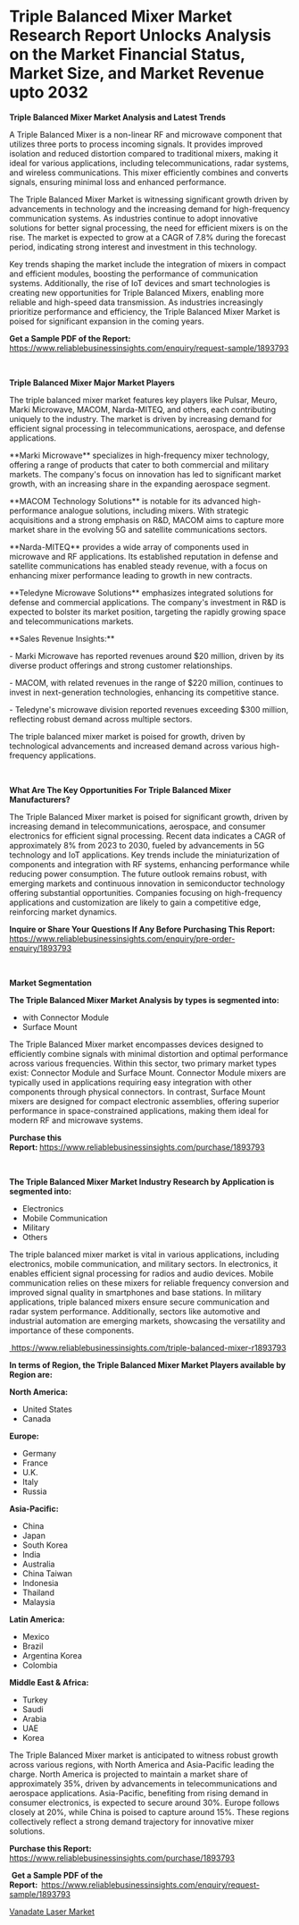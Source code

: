 <p><h1>Triple Balanced Mixer Market Research Report Unlocks Analysis on the Market Financial Status, Market Size, and Market Revenue upto 2032</h1></p><p><strong>Triple Balanced Mixer Market Analysis and Latest Trends</strong></p>
<p><p>A Triple Balanced Mixer is a non-linear RF and microwave component that utilizes three ports to process incoming signals. It provides improved isolation and reduced distortion compared to traditional mixers, making it ideal for various applications, including telecommunications, radar systems, and wireless communications. This mixer efficiently combines and converts signals, ensuring minimal loss and enhanced performance.</p><p>The Triple Balanced Mixer Market is witnessing significant growth driven by advancements in technology and the increasing demand for high-frequency communication systems. As industries continue to adopt innovative solutions for better signal processing, the need for efficient mixers is on the rise. The market is expected to grow at a CAGR of 7.8% during the forecast period, indicating strong interest and investment in this technology.</p><p>Key trends shaping the market include the integration of mixers in compact and efficient modules, boosting the performance of communication systems. Additionally, the rise of IoT devices and smart technologies is creating new opportunities for Triple Balanced Mixers, enabling more reliable and high-speed data transmission. As industries increasingly prioritize performance and efficiency, the Triple Balanced Mixer Market is poised for significant expansion in the coming years.</p></p>
<p><strong>Get a Sample PDF of the Report:&nbsp;</strong> <a href="https://www.reliablebusinessinsights.com/enquiry/request-sample/1893793?utm_campaign=2983&utm_medium=2&utm_source=Github&utm_content=ia&utm_term=06042025&utm_id=triple-balanced-mixer">https://www.reliablebusinessinsights.com/enquiry/request-sample/1893793</a></p>
<p>&nbsp;</p>
<p><strong>Triple Balanced Mixer Major Market Players</strong></p>
<p><p>The triple balanced mixer market features key players like Pulsar, Meuro, Marki Microwave, MACOM, Narda-MITEQ, and others, each contributing uniquely to the industry. The market is driven by increasing demand for efficient signal processing in telecommunications, aerospace, and defense applications.</p><p>**Marki Microwave** specializes in high-frequency mixer technology, offering a range of products that cater to both commercial and military markets. The company's focus on innovation has led to significant market growth, with an increasing share in the expanding aerospace segment.</p><p>**MACOM Technology Solutions** is notable for its advanced high-performance analogue solutions, including mixers. With strategic acquisitions and a strong emphasis on R&D, MACOM aims to capture more market share in the evolving 5G and satellite communications sectors.</p><p>**Narda-MITEQ** provides a wide array of components used in microwave and RF applications. Its established reputation in defense and satellite communications has enabled steady revenue, with a focus on enhancing mixer performance leading to growth in new contracts.</p><p>**Teledyne Microwave Solutions** emphasizes integrated solutions for defense and commercial applications. The company's investment in R&D is expected to bolster its market position, targeting the rapidly growing space and telecommunications markets.</p><p>**Sales Revenue Insights:** </p><p>- Marki Microwave has reported revenues around $20 million, driven by its diverse product offerings and strong customer relationships.</p><p>- MACOM, with related revenues in the range of $220 million, continues to invest in next-generation technologies, enhancing its competitive stance.</p><p>- Teledyne's microwave division reported revenues exceeding $300 million, reflecting robust demand across multiple sectors.</p><p>The triple balanced mixer market is poised for growth, driven by technological advancements and increased demand across various high-frequency applications.</p></p>
<p>&nbsp;</p>
<p><strong>What Are The Key Opportunities For Triple Balanced Mixer Manufacturers?</strong></p>
<p><p>The Triple Balanced Mixer market is poised for significant growth, driven by increasing demand in telecommunications, aerospace, and consumer electronics for efficient signal processing. Recent data indicates a CAGR of approximately 8% from 2023 to 2030, fueled by advancements in 5G technology and IoT applications. Key trends include the miniaturization of components and integration with RF systems, enhancing performance while reducing power consumption. The future outlook remains robust, with emerging markets and continuous innovation in semiconductor technology offering substantial opportunities. Companies focusing on high-frequency applications and customization are likely to gain a competitive edge, reinforcing market dynamics.</p></p>
<p><strong>Inquire or Share Your Questions If Any Before Purchasing This Report:</strong> <a href="https://www.reliablebusinessinsights.com/enquiry/pre-order-enquiry/1893793?utm_campaign=2983&utm_medium=2&utm_source=Github&utm_content=ia&utm_term=06042025&utm_id=triple-balanced-mixer">https://www.reliablebusinessinsights.com/enquiry/pre-order-enquiry/1893793</a></p>
<p>&nbsp;</p>
<p><strong>Market Segmentation</strong></p>
<p><strong>The Triple Balanced Mixer Market Analysis by types is segmented into:</strong></p>
<p><ul><li>with Connector Module</li><li>Surface Mount</li></ul></p>
<p><p>The Triple Balanced Mixer market encompasses devices designed to efficiently combine signals with minimal distortion and optimal performance across various frequencies. Within this sector, two primary market types exist: Connector Module and Surface Mount. Connector Module mixers are typically used in applications requiring easy integration with other components through physical connectors. In contrast, Surface Mount mixers are designed for compact electronic assemblies, offering superior performance in space-constrained applications, making them ideal for modern RF and microwave systems.</p></p>
<p><strong>Purchase this Report:&nbsp;</strong><a href="https://www.reliablebusinessinsights.com/purchase/1893793?utm_campaign=2983&utm_medium=2&utm_source=Github&utm_content=ia&utm_term=06042025&utm_id=triple-balanced-mixer">https://www.reliablebusinessinsights.com/purchase/1893793</a></p>
<p>&nbsp;</p>
<p><strong>The Triple Balanced Mixer Market Industry Research by Application is segmented into:</strong></p>
<p><ul><li>Electronics</li><li>Mobile Communication</li><li>Military</li><li>Others</li></ul></p>
<p><p>The triple balanced mixer market is vital in various applications, including electronics, mobile communication, and military sectors. In electronics, it enables efficient signal processing for radios and audio devices. Mobile communication relies on these mixers for reliable frequency conversion and improved signal quality in smartphones and base stations. In military applications, triple balanced mixers ensure secure communication and radar system performance. Additionally, sectors like automotive and industrial automation are emerging markets, showcasing the versatility and importance of these components.</p></p>
<p><a href="https://www.reliablebusinessinsights.com/triple-balanced-mixer-r1893793?utm_campaign=2983&utm_medium=2&utm_source=Github&utm_content=ia&utm_term=06042025&utm_id=triple-balanced-mixer">&nbsp;https://www.reliablebusinessinsights.com/triple-balanced-mixer-r1893793</a></p>
<p><strong>In terms of Region, the Triple Balanced Mixer Market Players available by Region are:</strong></p>
<p>
    <p> <strong> North America: </strong>
        <ul>
            <li>United States</li>
            <li>Canada</li>
        </ul>
        </p> 
    <p> <strong> Europe: </strong>
        <ul>
            <li>Germany</li>
            <li>France</li>
            <li>U.K.</li>
            <li>Italy</li>
            <li>Russia</li>
        </ul>
        </p> 
    <p> <strong> Asia-Pacific: </strong>
        <ul>
            <li>China</li>
            <li>Japan</li>
            <li>South Korea</li>
            <li>India</li>
            <li>Australia</li>
            <li>China Taiwan</li>
            <li>Indonesia</li>
            <li>Thailand</li>
            <li>Malaysia</li>
        </ul>
        </p> 
    <p> <strong> Latin America: </strong>
        <ul>
            <li>Mexico</li>
            <li>Brazil</li>
            <li>Argentina Korea</li>
            <li>Colombia</li>
        </ul>
        </p> 
    <p> <strong> Middle East & Africa: </strong>
        <ul>
            <li>Turkey</li>
            <li>Saudi</li>
            <li>Arabia</li>
            <li>UAE</li>
            <li>Korea</li>
        </ul>
    </p>
    </p>
<p><p>The Triple Balanced Mixer market is anticipated to witness robust growth across various regions, with North America and Asia-Pacific leading the charge. North America is projected to maintain a market share of approximately 35%, driven by advancements in telecommunications and aerospace applications. Asia-Pacific, benefiting from rising demand in consumer electronics, is expected to secure around 30%. Europe follows closely at 20%, while China is poised to capture around 15%. These regions collectively reflect a strong demand trajectory for innovative mixer solutions.</p></p>
<p><strong>Purchase this Report: </strong><a href="https://www.reliablebusinessinsights.com/purchase/1893793?utm_campaign=2983&utm_medium=2&utm_source=Github&utm_content=ia&utm_term=06042025&utm_id=triple-balanced-mixer">https://www.reliablebusinessinsights.com/purchase/1893793</a></p>
<p>&nbsp;<strong>Get a Sample PDF of the Report:&nbsp;&nbsp;</strong><a href="https://www.reliablebusinessinsights.com/enquiry/request-sample/1893793?utm_campaign=2983&utm_medium=2&utm_source=Github&utm_content=ia&utm_term=06042025&utm_id=triple-balanced-mixer">https://www.reliablebusinessinsights.com/enquiry/request-sample/1893793</a></p>
<p><strong></strong></p>
<p><p><a href="https://github.com/krulicfidura/Market-Research-Report-List-1/blob/main/vanadate-laser-market.md?utm_campaign=2983&utm_medium=2&utm_source=Github&utm_content=ia&utm_term=06042025&utm_id=triple-balanced-mixer">Vanadate Laser Market</a></p></p>